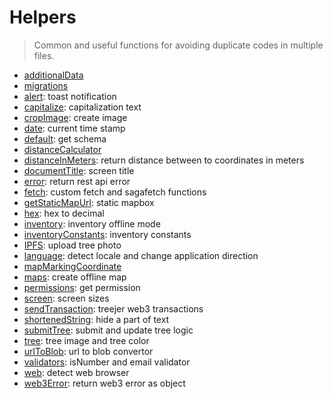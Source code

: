 # Helpers

> Common and useful functions for avoiding duplicate codes in multiple files.

- [additionalData](./additionalData)
- [migrations](./migrations)
- [alert](./alert.ts): toast notification
- [capitalize](./capitalize.ts): capitalization text
- [cropImage](./cropImage.js): create image
- [date](./date.ts): current time stamp
- [default](./default.ts): get schema
- [distanceCalculator](./distanceCalculator.ts)
- [distanceInMeters](./distanceInMeters.ts): return distance between to coordinates in meters 
- [documentTitle](./documentTitle.ts): screen title
- [error](./error.ts): return rest api error
- [fetch](./fetch.ts): custom fetch and sagafetch functions
- [getStaticMapUrl](./getStaticMapUrl.ts): static mapbox
- [hex](./hex.ts): hex to decimal
- [inventory](./inventory.ts): inventory offline mode
- [inventoryConstants](./inventoryConstants.ts): inventory constants
- [IPFS](./IPFS.ts): upload tree photo
- [language](./language.ts): detect locale and change application direction
- [mapMarkingCoordinate](./mapMarkingCoordinate.ts)
- [maps](./maps.ts): create offline map
- [permissions](./permissions.ts): get permission
- [screen](./screen.ts): screen sizes
- [sendTransaction](./sendTransaction.ts): treejer web3 transactions
- [shortenedString](./shortenedString.ts): hide a part of text
- [submitTree](./submitTree.ts): submit and update tree logic
- [tree](./tree.ts): tree image and tree color
- [urlToBlob](./urlToBlob.ts): url to blob convertor
- [validators](./validators.ts): isNumber and email validator
- [web](./web.ts): detect web browser
- [web3Error](./web3Error.ts): return web3 error as object
